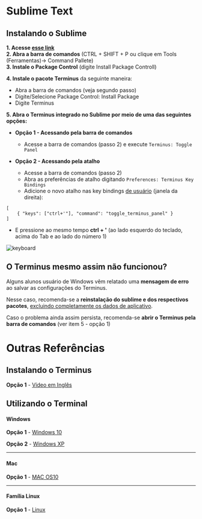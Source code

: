 # Sublime Text

## Instalando o Sublime

**1. Acesse [esse link](https://www.sublimetext.com/3)**   
**2. Abra a barra de comandos** (CTRL + SHIFT + P ou clique em Tools (Ferramentas)-> Command Pallete)   
**3. Instale o Package Control** (digite Install Package Controll) 

**4. Instale o pacote Terminus** da seguinte maneira:
  * Abra a barra de comandos (veja segundo passo)
  * Digite/Selecione Package Control: Install Package
  * Digite Terminus   

**5. Abra o Terminus integrado no Sublime por meio de uma das seguintes opções:**
* **Opção 1 - Acessando pela barra de comandos**
	* Acesse a barra de comandos (passo 2) e execute ```Terminus: Toggle Panel```

* **Opção 2 - Acessando pela atalho**
	* Acesse a barra de comandos (passo 2)
	* Abra as preferências de atalho digitando `Preferences: Terminus Key Bindings`
	* Adicione o novo atalho nas key bindings <ins>de usuário</ins> (janela da direita):
```
[
	{ "keys": ["ctrl+'"], "command": "toggle_terminus_panel" }
]
```

   * E pressione ao mesmo tempo **ctrl + '** (ao lado esquerdo do teclado, acima do Tab e ao lado do número 1)   


![keyboard](https://github.com/GermainPereira/TodayILearned/blob/master/Others/Static/keyboard-ctrl_'.png?raw=true)

## O Terminus mesmo assim não funcionou?

Alguns alunos usuário de Windows vêm relatado uma **mensagem de erro** ao salvar as configurações do Terminus.

Nesse caso, recomenda-se a **reinstalação do sublime e dos respectivos pacotes**, [excluindo completamente os dados de aplicativo](https://stackoverflow.com/questions/56391480/how-can-i-uninstall-sublime-text-3-from-windows-10).

Caso o problema ainda assim persista, recomenda-se **abrir o Terminus pela barra de comandos** (ver item 5 - opção 1)


# Outras Referências

## Instalando o Terminus

**Opção 1** - [Vídeo em Inglês](https://www.youtube.com/watch?v=i7MxgpFokdU)


## Utilizando o Terminal

#### Windows

**Opção 1** - [Windows 10](https://www.youtube.com/watch?v=NZKpDpHL5Bo)

**Opção 2** - [Windows XP](https://www.youtube.com/watch?v=-52t42FgaO8)

---

#### Mac

**Opção 1** - [MAC OS10](https://www.youtube.com/watch?v=okzqund_EbQ)

---

#### Família Linux
**Opção 1** - [Linux](https://www.youtube.com/watch?v=mgs92GtkQCE)
